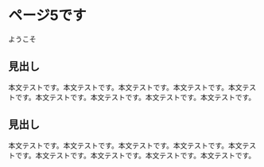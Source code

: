 # ページ5です

ようこそ

## 見出し

本文テストです。本文テストです。本文テストです。本文テストです。本文テストです。本文テストです。本文テストです。本文テストです。本文テストです。

## 見出し

本文テストです。本文テストです。本文テストです。本文テストです。本文テストです。本文テストです。本文テストです。本文テストです。本文テストです。
